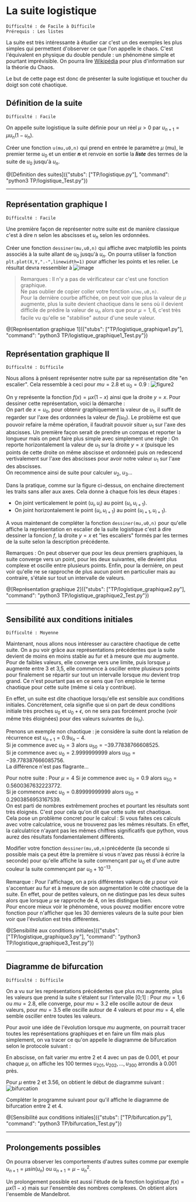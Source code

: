 # La suite logistique
`Difficulté : de Facile à Difficile`  
`Prérequis : Les listes`

La suite est très intéressante à étudier car c'est un des exemples les plus simples qui permettent d'observer ce que l'on appelle le chaos. C'est l'équivalent en physique du double pendule : un phénomène simple et pourtant imprévisible. On pourra lire [Wikipédia](https://fr.wikipedia.org/wiki/Th%C3%A9orie_du_chaos) pour plus d'information sur la théorie du Chaos.

Le but de cette page est donc de présenter la suite logistique et toucher du doigt son coté chaotique.

## Définition de la suite
`Difficulté : Facile`

On appelle suite logistique la suite définie pour un réel $`\mu>0`$ par $`u_{n+1}=\mu u_n(1-u_n)`$.

Créer une fonction `u(mu,u0,n)` qui prend en entrée le paramètre $`\mu`$ (mu), le premier terme $`u_0`$ et un entier ***n*** et renvoie en sortie la ***liste*** des termes de la suite de $`u_0`$ jusqu'à $`u_n`$.

@[Définition des suites]({"stubs": ["TP/logistique.py"], "command": "python3 TP/logistique_Test.py"})

---

## Représentation graphique I
`Difficulté : Facile`

Une première façon de représenter notre suite est de manière classique c'est à dire n selon les abscisses et $`u_n`$ selon les ordonnées.

Créer une fonction `dessiner(mu,u0,n)` qui affiche avec matplotlib les points associés à la suite allant de $`u_0`$ jusqu'à $`u_n`$. On pourra utiliser la fonction `plt.plot(X,Y,".-",linewidth=1)` pour afficher les points et les relier. Le résultat devra ressembler à ![image](logistique1.png)

> Remarques : Il n'y a pas de vérificateur car c'est une fonction graphique.  
Ne pas oublier de copier coller votre fonction `u(mu,u0,n)`.  
Pour la dernière courbe affichée, on peut voir que plus la valeur de $`\mu`$ augmente, plus la suite devient chaotique dans le sens où il devient difficile de prédire la valeur de $`u_n`$ alors que pour  $`\mu=1,6`$, c'est très facile vu qu'elle se "stabilise" autour d'une seule valeur.

@[Représentation graphique 1]({"stubs": ["TP/logistique_graphique1.py"], "command": "python3 TP/logistique_graphique1_Test.py"})

## Représentation graphique II
`Difficulté : Difficile`

Nous allons à présent représenter notre suite par sa représentation dite "en escalier". Cela ressemble à ceci pour $`mu=2.8`$ et $`u_0=0.9`$ : ![figure2](logistique2.png)

On y représente la fonction $`f(x) = \mu x(1-x)`$ ainsi que la droite $`y=x`$.  Pour dessiner cette représentation, voici la démarche :  
On part de $`x=u_0`$, pour obtenir graphiquement la valeur de $`u_1`$, il suffit de regarder sur l'axe des ordonnées la valeur de $`f(u_0)`$. Le problème est que pouvoir refaire la même opération, il faudrait pouvoir situer $`u_1`$ sur l'axe des abscisses. Un première façon serait de prendre un compas et reporter la longueur mais on peut faire plus simple avec simplement une règle : On reporte horizontalement la valeur de $`u_1`$ sur la droite $`y=x`$ (puisque les points de cette droite on même abscisse et ordonnée) puis on redescend vertivalement sur l'axe des abscisses pour avoir notre valeur $`u_1`$ sur l'axe des abscisses.  
On recommence ainsi de suite pour calculer $`u_2`$, $`u_3`$...

Dans la pratique, comme sur la figure ci-dessus, on enchaine directement les traits sans aller aux axes. Cela donne à chaque fois les deux étapes :
- On joint verticalement le point $`(u_i,u_i)`$  au point $`(u_i,u_{i+1})`$.
- On joint horizontalement le point $`(u_i,u_{i+1})`$ au point $`(u_{i+1},u_{i+1})`$.

A vous maintenant de compléter la fonction `dessiner(mu,u0,n)` pour qu'elle affiche la représentation en escalier de la suite logistique c'est à dire dessiner la foncion $`f`$, la droite $`y=x`$ et "les escaliers" formés par les termes de la suite selon la description précédente.

Remarques : On peut observer que pour les deux premiers graphiques, la suite converge vers un point, pour les deux suivantes, elle devient plus complexe et oscille entre plusieurs points. Enfin, pour la dernière, on peut voir qu'elle ne se rapproche de plus aucun point en particulier mais au contraire, s'étale sur tout un intervalle de valeurs.

@[Représentation graphique 2]({"stubs": ["TP/logistique_graphique2.py"], "command": "python3 TP/logistique_graphique2_Test.py"})

---

## Sensibilité aux conditions initiales
`Difficulté : Moyenne`

Maintenant, nous allons nous intéresser au caractère chaotique de cette suite. On a pu voir grâce aux représentations précédentes que la suite devient de moins en moins stable au fur et à mesure que $`mu`$ augmente. Pour de faibles valeurs, elle converge vers une limite, puis lorsque $`\mu`$ augmente entre 3 et 3,5, elle commence à osciller entre plusieurs points pour finalement se répartir sur tout un intervalle lorsque $`mu`$ devient trop grand. Ce n'est pourtant pas en ce sens que l'on emploie le terme chaotique pour cette suite (même si cela y contribue).

En effet, un suite est dite chaotique lorsqu'elle est sensible aux conditions initiales. Concrètement, cela signifie que si on part de deux conditions initiale très proches $`u_0`$ et $`u_0+\epsilon`$, on ne sera pas forcément proche (voir même très éloignées) pour des valeurs suivantes de $`(u_n)`$.

Prenons un exemple non chaotique : je considère la suite dont la relation de récurrence est $`u_{n+1}=0.9 u_n-4`$.   
Si je commence avec $`u_0=3`$ alors $`u_{50}=-39.77838766608525`$.  
Si je commence avec $`u_0=2.9999999999`$ alors $`u_{50}=-39.778387666085756`$.  
La différence n'est pas flagrante...

Pour notre suite :  Pour $`\mu=4`$
Si je commence avec $`u_0=0.9`$ alors $`u_{50}=0.5600367632223772`$.  
Si je commence avec $`u_0=0.89999999999`$ alors $`u_{50}=0.2903856953167539`$.  
On est parti de nombres extrêmement proches et pourtant les résultats sont très éloignés. C'est pour cela qu'on dit que cette suite est chaotique.  
Cela pose un problème concret pour le calcul : Si vous faites ces calculs avec votre calculatrice, vous ne trouverez pas les mêmes résultats. En effet, la calculatrice n'ayant pas les mêmes chiffres significatifs que python, vous aurez des résultats fondamentalement différents.

Modifier votre fonction `dessiner(mu,u0,n)`précédente (la seconde si possible mais ça peut être la première si vous n'avez pas réussi à écrire la seconde) pour qu'elle affiche la suite commençant par $`u_0`$ et d'une autre couleur la suite commençant par $`u_0 + 10^{-13}`$.

Remarque : Pour l'affichage, on a pris différentes valeurs de $`\mu`$ pour voir s'accentuer au fur et à mesure de son augmentation le côté chaotique de la suite. En effet, pour de petites valeurs, on ne distingue pas les deux suites alors que lorsque $`\mu`$ se rapproche de 4, on les distingue bien.  
Pour encore mieux voir le phénomène, vous pouvez modifier encore votre fonction pour n'afficher que les 30 dernieres valeurs de la suite pour bien voir que l'évolution est très différentes.

@[Sensibilité aux conditions initiales]({"stubs": ["TP/logistique_graphique3.py"], "command": "python3 TP/logistique_graphique3_Test.py"})

---

## Diagramme de bifurcation
`Difficulté : Difficile`

On a vu sur les représentations précédentes que plus $`mu`$ augmente, plus les valeurs que prend la suite s'étalent sur l'intervalle [0;1] : Pour $`mu=1,6`$ ou $`mu=2.8`$, elle converge, pour $`mu=3.2`$ elle oscille autour de deux valeurs, pour $`mu=3.5`$ elle oscille autour de 4 valeurs et pour $`mu=4`$, elle semble osciller entre toutes les valeurs.

Pour avoir une idée de l'évolution lorsque $`mu`$ augmente, on pourrait tracer toutes les représentations graphiques et en faire un film mais plus simplement, on va tracer ce qu'on appelle le diagramme de bifurcation selon le protocole suivant :

En abscisse, on fait varier $`mu`$ entre 2 et 4 avec un pas de 0.001, et pour chaque $`\mu`$, on affiche les 100 termes $`u_201, u_202,..., u_300`$ arrondis à 0.001 près. 

Pour $`\mu`$ entre 2 et 3.56, on obtient le début de diagramme suivant : ![bifurcation](bifurcation.png)

Compléter le programme suivant pour qu'il affiche le diagramme de bifurcation entre 2 et 4.

@[Sensibilité aux conditions initiales]({"stubs": ["TP/bifurcation.py"], "command": "python3 TP/bifurcation_Test.py"})

---

## Prolongements possibles

On pourra observer les comportements d'autres suites comme par exemple $`u_{n+1}=\mu sin(u_n)`$ ou $`u_{n+1}=\mu- u_n^2`$.

Un prolongement possible est aussi l'étude de la fonction logistique $`f(x)=\mu x(1-x)`$ mais sur l'ensemble des nombres complexes. On obtient alors l'ensemble de Mandelbrot.
